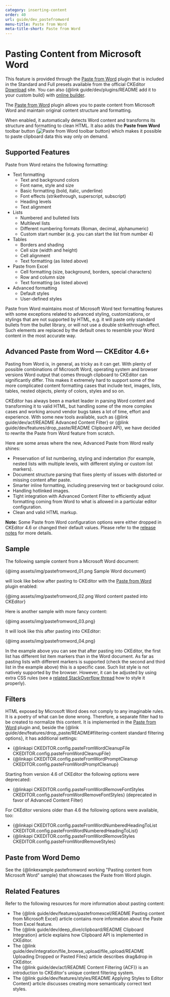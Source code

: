 ```yaml
---
category: inserting-content
order: 40
url: guide/dev_pastefromword
menu-title: Paste from Word
meta-title-short: Paste from Word
---
```

<!--
Copyright (c) 2003-2019, CKSource - Frederico Knabben. All rights reserved.
For licensing, see LICENSE.md.
-->

# Pasting Content from Microsoft Word

<info-box info="">
    This feature is provided through the <a href="https://ckeditor.com/cke4/addon/pastefromword">Paste from Word</a> plugin that is included in the Standard and Full presets available from the official CKEditor <a href="https://ckeditor.com/ckeditor-4/download/">Download</a> site. You can also {@link guide/dev/plugins/README add it to your custom build} with <a href="https://ckeditor.com/cke4/builder">online builder</a>.
</info-box>

The [Paste from Word](https://ckeditor.com/cke4/addon/pastefromword) plugin allows you to paste content from Microsoft Word and maintain original content structure and formatting.

When enabled, it automatically detects Word content and transforms its structure and formatting to clean HTML. It also adds the **Paste from Word** toolbar button (<img class="inline" src="%BASE_PATH%/assets/img/pastefromword-button.png" alt="Paste from Word toolbar button">) which makes it possible to paste clipboard data this way only on demand.

## Supported Features

Paste from Word retains the following formatting:

* Text formatting
    * Text and background colors
    * Font name, style and size
    * Basic formatting (bold, italic, underline)
    * Font effects (strikethrough, superscript, subscript)
    * Heading levels
    * Text alignment
* Lists
    * Numbered and bulleted lists
    * Multilevel lists
    * Different numbering formats (Roman, decimal, alphanumeric)
    * Custom start number (e.g. you can start the list from number 4)
* Tables
    * Borders and shading
    * Cell size (width and height)
    * Cell alignment
    * Text formatting (as listed above)
* Paste from Excel
    * Cell formatting (size, background, borders, special characters)
    * Row and column size
    * Text formatting (as listed above)
* Advanced formatting
    * Default styles
    * User-defined styles

Paste from Word maintains most of Microsoft Word text formatting features with some exceptions related to advanced styling, customizations, or stylings that are not supported by HTML, e.g. it will paste only standard bullets from the bullet library, or will not use a double strikethrough effect. Such elements are replaced by the default ones to resemble your Word content in the most accurate way.

## Advanced Paste from Word &mdash; CKEditor 4.6+

Pasting from Word is, in general, as tricky as it can get. With plenty of possible combinations of Microsoft Word, operating system and browser versions Word output that comes through clipboard to CKEditor can significantly differ. This makes it extremely hard to support some of the more complicated content formatting cases that include text, images, lists, tables, nested objects, plenty of colors, styles and so on.

CKEditor has always been a market leader in parsing Word content and transforming it to valid HTML, but handling some of the more complex cases and working around vendor bugs takes a lot of time, effort and experience. With some new tools available, such as {@link guide/dev/acf/README Advanced Content Filter} or {@link guide/dev/features/drop_paste/README Clipboard API}, we have decided to rewrite the Paste from Word feature from scratch.

Here are some areas where the new, Advanced Paste from Word really shines:

* Preservation of list numbering, styling and indentation (for example, nested lists with multiple levels, with different styling or custom list markers).
* Document structure parsing that fixes plenty of issues with distorted or missing content after paste.
* Smarter inline formatting, including preserving text or background color.
* Handling hotlinked images.
* Tight integration with Advanced Content Filter to efficiently adjust formatting coming from Word to what is allowed in a particular editor configuration.
* Clean and valid HTML markup.

**Note:** Some Paste from Word configuration options were either dropped in CKEditor 4.6 or changed their default values. Please refer to the [release notes](https://ckeditor.com/cke4/release/CKEditor-4.6.0) for more details.

## Sample

The following sample content from a Microsoft Word document:

{@img assets/img/pastefromword_01.png Sample Word document}

will look like below after pasting to CKEditor with the [Paste from Word](https://ckeditor.com/cke4/addon/pastefromword) plugin enabled:

{@img assets/img/pastefromword_02.png Word content pasted into CKEditor}

Here is another sample with more fancy content:

{@img assets/img/pastefromword_03.png}

It will look like this after pasting into CKEditor:

{@img assets/img/pastefromword_04.png}

In the example above you can see that after pasting into CKEditor, the first list has different list item markers than in the Word document.
As far as pasting lists with different markers is supported (check the second and third list in the example above) this is a specific case. Such list style is not natively supported by the browser. However, it can be adjusted by using extra CSS rules (see a [related StackOverflow thread](http://stackoverflow.com/questions/4098195/can-ordered-list-produce-result-that-looks-like-1-1-1-2-1-3-instead-of-just-1) how to style it properly).

## Filters

HTML exposed by Microsoft Word does not comply to any imaginable rules. It is a poetry of what can be done wrong. Therefore, a separate filter had to be created to normalize this content. It is implemented in the [Paste from Word](https://ckeditor.com/cke4/addon/pastefromword) plugin and, beside the {@link guide/dev/features/drop_paste/README#filtering-content standard filtering options}, it has additional settings:

* {@linkapi CKEDITOR.config.pasteFromWordCleanupFile CKEDITOR.config.pasteFromWordCleanupFile}
* {@linkapi CKEDITOR.config.pasteFromWordPromptCleanup CKEDITOR.config.pasteFromWordPromptCleanup}

Starting from version 4.6 of CKEditor the following options were deprecated:

* {@linkapi CKEDITOR.config.pasteFromWordRemoveFontStyles CKEDITOR.config.pasteFromWordRemoveFontStyles} (deprecated in favor of Advanced Content Filter)

For CKEditor versions older than 4.6 the following options were available, too:

* {@linkapi CKEDITOR.config.pasteFromWordNumberedHeadingToList CKEDITOR.config.pasteFromWordNumberedHeadingToList}
* {@linkapi CKEDITOR.config.pasteFromWordRemoveStyles CKEDITOR.config.pasteFromWordRemoveStyles}

## Paste from Word Demo

See the {@linkexample pastefromword working "Pasting content from Microsoft Word" sample} that showcases the Paste from Word plugin.

## Related Features

Refer to the following resources for more information about pasting content:

* The {@link guide/dev/features/pastefromexcel/README Pasting content from Microsoft Excel} article contains more information about the Paste from Excel feature.
* The {@link guide/dev/deep_dive/clipboard/README Clipboard Integration} article explains how Clipboard API is implemented in CKEditor.
* The {@link guide/dev/integration/file_browse_upload/file_upload/README Uploading Dropped or Pasted Files} article describes drag&drop in CKEditor.
* The {@link guide/dev/acf/README Content Filtering (ACF)} is an introduction to CKEditor's unique content filtering system.
* The {@link guide/dev/features/styles/README Applying Styles to Editor Content} article discusses creating more semantically correct text styles.
